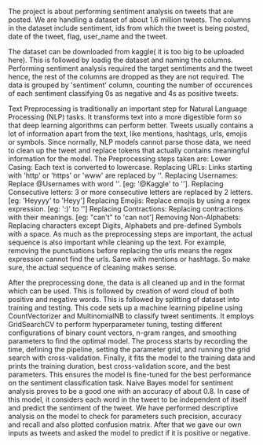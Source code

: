 The project is about performing sentiment analysis on tweets that are posted. We are handling a dataset of about 1.6 million tweets. The columns in the dataset include sentiment, ids
from which the tweet is being posted, date of the tweet, flag, user_name and the tweet. 

The dataset can be downloaded from kaggle( it is too big to be uploaded here). This is followed by loadig the dataset and naming the columns. Performing sentiment analysis required the
target sentiments and the tweet hence, the rest of the columns are dropped as they are not required. The data is grouped by 'sentiment' column, counting the number of occurences of each 
sentiment classifying 0s as negative and 4s as positive tweets. 

Text Preprocessing is traditionally an important step for Natural Language Processing (NLP) tasks. It transforms text into a more digestible form so that deep learning algorithms can 
perform better. Tweets usually contains a lot of information apart from the text, like mentions, hashtags, urls, emojis or symbols. Since normally, NLP models cannot parse those data,
we need to clean up the tweet and replace tokens that actually contains meaningful information for the model.
The Preprocessing steps taken are:
Lower Casing: Each text is converted to lowercase.
Replacing URLs: Links starting with 'http' or 'https' or 'www' are replaced by '<url>'.
Replacing Usernames: Replace @Usernames with word '<user>'. [eg: '@Kaggle' to '<user>'].
Replacing Consecutive letters: 3 or more consecutive letters are replaced by 2 letters. [eg: 'Heyyyy' to 'Heyy']
Replacing Emojis: Replace emojis by using a regex expression. [eg: ':)' to '<smile>']
Replacing Contractions: Replacing contractions with their meanings. [eg: "can't" to 'can not']
Removing Non-Alphabets: Replacing characters except Digits, Alphabets and pre-defined Symbols with a space.
As much as the preprocessing steps are important, the actual sequence is also important while cleaning up the text. For example, removing the punctuations before replacing the urls means
the regex expression cannot find the urls. Same with mentions or hashtags. So make sure, the actual sequence of cleaning makes sense.

After the preprocessing done, the data is all cleaned up and in the format which can be used. This is followed by creation of word cloud of both positive and negative words. This is 
followed by splitting of dataset into training and testing. This code sets up a machine learning pipeline using CountVectorizer and MultinomialNB to classify tweet sentiments. 
It employs GridSearchCV to perform hyperparameter tuning, testing different configurations of binary count vectors, n-gram ranges, and smoothing parameters to find the optimal model. 
The process starts by recording the time, defining the pipeline, setting the parameter grid, and running the grid search with cross-validation. Finally, it fits the model to the
training data and prints the training duration, best cross-validation score, and the best parameters. This ensures the model is fine-tuned for the best performance on the sentiment 
classification task.
Naive Bayes model for sentiment analysis proves to be a good one with an accuracy of about 0.8. In case of this model, it considers each word in the tweet to be independent of itself 
and predict the sentiment of the tweet. We have performed descriptive analysis on the model to check for parameters such precision, accuracy and recall and also plotted confusion matrix.
After that we gave our own inputs as tweets and asked the model to predict if it is positive or negative.
